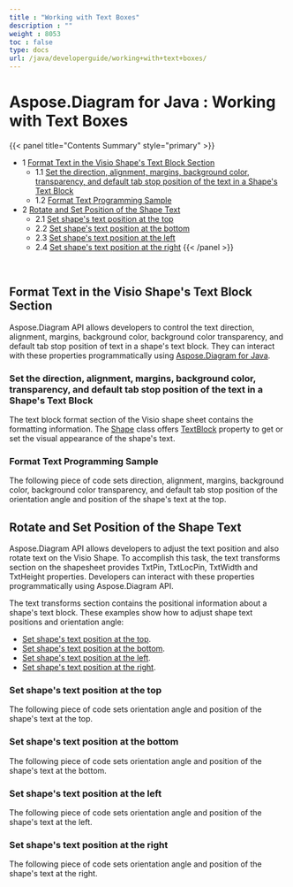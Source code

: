 ```yaml
---
title : "Working with Text Boxes" 
description : "" 
weight : 8053 
toc : false
type: docs
url: /java/developerguide/working+with+text+boxes/
---
```


# Aspose.Diagram for Java : Working with Text Boxes


{{< panel title="Contents Summary" style="primary" >}}
*   1 [Format Text in the Visio Shape's Text Block Section](#format-text-in-the-visio-shape's-text-block-section)
    *   1.1 [Set the direction, alignment, margins, background color, transparency, and default tab stop position of the text in a Shape's Text Block](#set-the-direction,-alignment,-margins,-background-color,-transparency,-and-default-tab-stop-position-of-the-text-in-a-shape's-text-block)
    *   1.2 [Format Text Programming Sample](#format-text-programming-sample)
*   2 [Rotate and Set Position of the Shape Text](#rotate-and-set-position-of-the-shape-text)
    *   2.1 [Set shape's text position at the top](#set-shape's-text-position-at-the-top)
    *   2.2 [Set shape's text position at the bottom](#set-shape's-text-position-at-the-bottom)
    *   2.3 [Set shape's text position at the left](#set-shape's-text-position-at-the-left)
    *   2.4 [Set shape's text position at the right](#set-shape's-text-position-at-the-right)
{{< /panel >}}
 

 

## Format Text in the Visio Shape's Text Block Section

Aspose.Diagram API allows developers to control the text direction, alignment, margins, background color, background color transparency, and default tab stop position of text in a shape's text block. They can interact with these properties programmatically using [Aspose.Diagram for Java](http://www.aspose.com/java/diagram-component.aspx).

### Set the direction, alignment, margins, background color, transparency, and default tab stop position of the text in a Shape's Text Block

The text block format section of the Visio shape sheet contains the formatting information. The [Shape](http://www.aspose.com/api/java/diagram/com.aspose.diagram/classes/Shape) class offers [TextBlock](http://www.aspose.com/api/java/diagram/com.aspose.diagram/classes/TextBlock) property to get or set the visual appearance of the shape's text.

### Format Text Programming Sample

The following piece of code sets direction, alignment, margins, background color, background color transparency, and default tab stop position of the orientation angle and position of the shape's text at the top.

## Rotate and Set Position of the Shape Text

Aspose.Diagram API allows developers to adjust the text position and also rotate text on the Visio Shape. To accomplish this task, the text transforms section on the shapesheet provides TxtPin, TxtLocPin, TxtWidth and TxtHeight properties. Developers can interact with these properties programmatically using Aspose.Diagram API.

The text transforms section contains the positional information about a shape's text block. These examples show how to adjust shape text positions and orientation angle:

*   [Set shape's text position at the top](https://docs2.aspose.com/diagram/java/developerguide/working+with+text+boxes).
*   [Set shape's text position at the bottom](https://docs2.aspose.com/diagram/java/developerguide/working+with+text+boxes).
*   [Set shape's text position at the left](https://docs2.aspose.com/diagram/java/developerguide/working+with+text+boxes).
*   [Set shape's text position at the right](https://docs2.aspose.com/diagram/java/developerguide/working+with+text+boxes).

### Set shape's text position at the top

The following piece of code sets orientation angle and position of the shape's text at the top.

### Set shape's text position at the bottom

The following piece of code sets orientation angle and position of the shape's text at the bottom.

### Set shape's text position at the left

The following piece of code sets orientation angle and position of the shape's text at the left.

### Set shape's text position at the right

The following piece of code sets orientation angle and position of the shape's text at the right.

